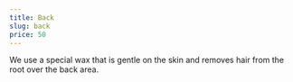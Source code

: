 ```yaml
---
title: Back
slug: back
price: 50
---
```


We use a special wax that is gentle on the skin and removes hair from the root over the back area.

